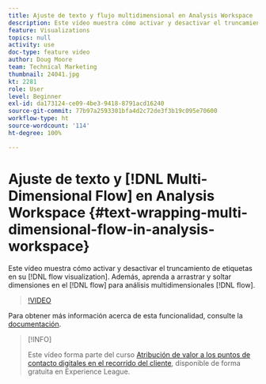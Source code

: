 ```yaml
---
title: Ajuste de texto y flujo multidimensional en Analysis Workspace
description: Este vídeo muestra cómo activar y desactivar el truncamiento de etiquetas en la visualización de flujo. Además, aprenda a arrastrar y soltar dimensiones en el flujo para el análisis de flujo multidimensional.
feature: Visualizations
topics: null
activity: use
doc-type: feature video
author: Doug Moore
team: Technical Marketing
thumbnail: 24041.jpg
kt: 2281
role: User
level: Beginner
exl-id: da173124-ce09-4be3-9418-8791acd16240
source-git-commit: 77b97a2593301bfa4d2c72de3f3b19c095e70600
workflow-type: ht
source-wordcount: '114'
ht-degree: 100%

---
```


# Ajuste de texto y [!DNL Multi-Dimensional Flow] en Analysis Workspace {#text-wrapping-multi-dimensional-flow-in-analysis-workspace}

Este vídeo muestra cómo activar y desactivar el truncamiento de etiquetas en su [!DNL flow visualization]. Además, aprenda a arrastrar y soltar dimensiones en el [!DNL flow] para análisis multidimensionales [!DNL flow].

>[!VIDEO](https://video.tv.adobe.com/v/24041/?quality=12)

Para obtener más información acerca de esta funcionalidad, consulte la [documentación](https://experienceleague.adobe.com/docs/analytics/analyze/analysis-workspace/visualizations/fallout/fallout-flow.html?lang=es).

>[!INFO]
>
> Este vídeo forma parte del curso [Atribución de valor a los puntos de contacto digitales en el recorrido del cliente](https://experienceleague.adobe.com/?recommended=Analytics-U-1-2020.2&amp;lang=es), disponible de forma gratuita en Experience League.
